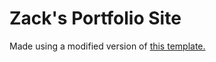 # Zack's Portfolio Site
Made using a modified version of <a href="https://github.com/ndoherty-xyz/unemployables-portfolio-template#about-this-template">this template.</a></br>
